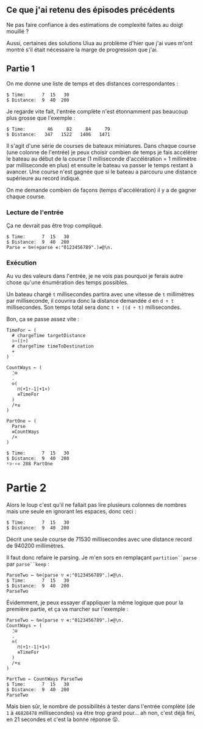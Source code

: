 ## Ce que j'ai retenu des épisodes précédents

Ne pas faire confiance à des estimations de complexité faites au doigt mouillé ?

Aussi, certaines des solutions Uiua au problème d'hier que j'ai vues m'ont montré s'il était nécessaire la marge de progression que j'ai.

## Partie 1

On me donne une liste de temps et des distances correspondantes :

```no_run
$ Time:      7  15   30
$ Distance:  9  40  200
```

Je regarde vite fait, l'entrée complète n'est étonnamment pas beaucoup plus grosse que l'exemple :

```no_run
$ Time:        46     82     84     79
$ Distance:   347   1522   1406   1471
```

Il s'agit d'une série de courses de bateaux miniatures. Dans chaque course (une colonne de l'entrée) je peux choisir combien de temps je fais accélérer le bateau au début de la course (1 milliseconde d'accélération = 1 millimètre par milliseconde en plus) et ensuite le bateau va passer le temps restant à avancer. Une course n'est gagnée que si le bateau a parcouru une distance supérieure au record indiqué.

On me demande combien de façons (temps d'accélération) il y a de gagner chaque course.

### Lecture de l'entrée

Ça ne devrait pas être trop compliqué.

```
$ Time:      7  15   30
$ Distance:  9  40  200
Parse = ⍉⊜(⊜parse ∊:"0123456789".)≠@\n.
```

### Exécution

Au vu des valeurs dans l'entrée, je ne vois pas pourquoi je ferais autre chose qu'une énumération des temps possibles.

Un bateau chargé `t` millisecondes partira avec une vitesse de `t` millimètres par milliseconde, il couvrira donc la distance demandée `d` en `d ÷ t` millisecondes. Son temps total sera donc `t + ⌈(d ÷ t)` millisecondes.

Bon, ça se passe assez vite :

```
TimeFor ← (
  # chargeTime targetDistance
  ⊃∘(⌈÷)
  # chargeTime timeToDestination
  +
)

CountWays ← (
  ⍘⊟
  .
  ⊙(
    ⊓(+1⇡-1|+1¤)
    ≡TimeFor
  )
  /+≤
)

PartOne ← (
  Parse
  ≡CountWays
  /×
)

$ Time:      7  15   30
$ Distance:  9  40  200
⍤⊃⋅∘≍ 288 PartOne
```

# Partie 2

Alors le loup c'est qu'il ne fallait pas lire plusieurs colonnes de nombres mais une seule en ignorant les espaces, donc ceci :

```
$ Time:      7  15   30
$ Distance:  9  40  200
```

Décrit une seule course de 71530 millisecondes avec une distance record de 940200 millimètres.

Il faut donc refaire le parsing. Je m'en sors en remplaçant `partition``parse` par `parse``keep` :

```
ParseTwo ← ⍉⊜(parse ▽ ∊:"0123456789".)≠@\n.
$ Time:      7  15   30
$ Distance:  9  40  200
ParseTwo
```

Évidemment, je peux essayer d'appliquer la même logique que pour la première partie, et ça va marcher sur l'exemple :

```
ParseTwo ← ⍉⊜(parse ▽ ∊:"0123456789".)≠@\n.
CountWays ← (
  ⍘⊟
  .
  ⊙(
    ⊓(+1⇡-1|+1¤)
    ≡TimeFor
  )
  /+≤
)

PartTwo ← CountWays ParseTwo
$ Time:      7  15   30
$ Distance:  9  40  200
ParseTwo
```

Mais bien sûr, le nombre de possibilités à tester dans l'entrée complète (de `1` à `46828478` millisecondes) va être trop grand pour… ah non, c'est déjà fini, en 21 secondes et c'est la bonne réponse 😮.




